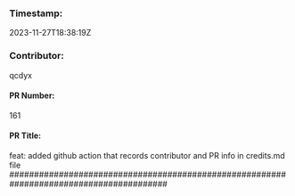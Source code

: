 ### Timestamp:
2023-11-27T18:38:19Z
### Contributor:
qcdyx
#### PR Number:
161
#### PR Title:
feat: added github action that records contributor and PR info in credits.md file
########################################################################################
